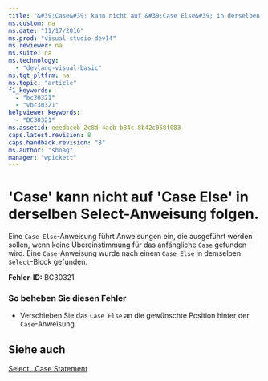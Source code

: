 ```yaml
---
title: "&#39;Case&#39; kann nicht auf &#39;Case Else&#39; in derselben Select-Anweisung folgen."
ms.custom: na
ms.date: "11/17/2016"
ms.prod: "visual-studio-dev14"
ms.reviewer: na
ms.suite: na
ms.technology: 
  - "devlang-visual-basic"
ms.tgt_pltfrm: na
ms.topic: "article"
f1_keywords: 
  - "bc30321"
  - "vbc30321"
helpviewer_keywords: 
  - "BC30321"
ms.assetid: eeedbceb-2c8d-4acb-b84c-8b42c058f083
caps.latest.revision: 8
caps.handback.revision: "8"
ms.author: "shoag"
manager: "wpickett"
---
```

# &#39;Case&#39; kann nicht auf &#39;Case Else&#39; in derselben Select-Anweisung folgen.
Eine `Case Else`\-Anweisung führt Anweisungen ein, die ausgeführt werden sollen, wenn keine Übereinstimmung für das anfängliche `Case` gefunden wird. Eine `Case`\-Anweisung wurde nach einem `Case Else` in demselben `Select`\-Block gefunden.  
  
 **Fehler\-ID:** BC30321  
  
### So beheben Sie diesen Fehler  
  
-   Verschieben Sie das `Case Else` an die gewünschte Position hinter der `Case`\-Anweisung.  
  
## Siehe auch  
 [Select...Case Statement](../Topic/Select...Case%20Statement%20\(Visual%20Basic\).md)